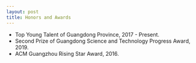 ```yaml
---
layout: post
title: Honors and Awards
---
```

<ul>
<li><t1><span>Top Young Talent of Guangdong Province, 2017 - Present.</span></t1></li>
<li><t1><span>Second Prize of Guangdong Science and Technology Progress Award, 2019.</span></t1></li>
<li><t1><span>ACM Guangzhou Rising Star Award, 2016.</span></t1></li>
</ul>